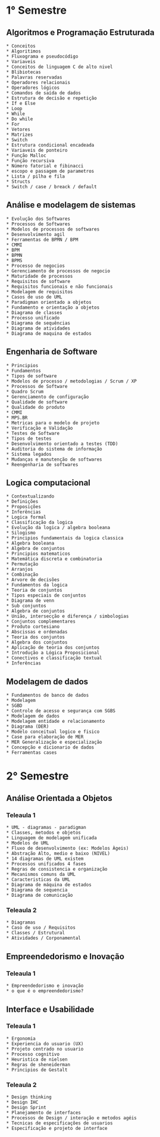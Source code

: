 # 1° Semestre

## Algoritmos e Programação Estruturada

    * Conceitos
    * Algoritimos
    * Fluxograma e pseudocódigo
    * Variaveis
    * Conceitos de linguagem C de alto nivel
    * Blibiotecas
    * Palavras reservadas
    * Operadores relacionais
    * Operadores lógicos
    * Comandos de saída de dados
    * Estrutura de decisão e repetição
    * If e Else
    * Loop
    * While
    * Do while
    * For
    * Vetores
    * Matrizes
    * Switch
    * Estrutura condicional encadeada
    * Variaveis de ponteiro
    * Função Malloc
    * Função recursiva
    * Número fatorial e fibinacci
    * escopo e passagem de parametros
    * Lista / pilha e fila
    * Structs
    * Switch / case / breack / default

## Análise e modelagem de sistemas

    * Evolução dos Softwares
    * Processos de Softwares
    * Modelos de processos de softwares
    * Desenvolvimento agil
    * Ferramentas de BPMN / BPM
    * CMMI
    * BPM
    * BPMN
    * BPMS
    * Processo de negocios
    * Gerenciamento de processos de negocio
    * Maturidade de processos
    * Requisitos de software
    * Requisitos funcionais e não funcionais
    * Modelagem de requisitos
    * Casos de uso de UML
    * Paradigman orientado a objetos
    * Fundamento e orientação a objetos
    * Diagrama de classes
    * Processo unificado
    * Diagrama de sequências
    * Diagrama de atividades
    * Diagrama de maquina de estados

## Engenharia de Software

    * Principios
    * Fundamentos
    * Tipos de software
    * Modelos de processo / metodologias / Scrum / XP
    * Processos de Software
    * Quadro Scrum
    * Gerenciamento de configuração
    * Qualidade de software
    * Qualidade do produto
    * CMMI
    * MPS.BR
    * Metricas para o modelo de projeto
    * Verificação e Validação
    * Testes de Software
    * Tipos de testes
    * Desenvolvimento orientado a testes (TDD)
    * Auditoria do sistema de informação
    * Sistema legados
    * Mudanças e manutenção de softwares
    * Reengenharia de softwares

## Logica computacional

    * Contextualizando
    * Definições
    * Proposições
    * Inferências
    * Logica formal
    * Classificação da logica
    * Evolução da logica / algebra booleana
    * Silogismo
    * Principios fundamentais da logica classica
    * Algebra booleana
    * Algebra de conjuntos
    * Principios matematicos
    * Matemática discreta e combinatoria
    * Permutação
    * Arranjos
    * Combinação
    * Arvore de decisões
    * Fundamentos da logica
    * Teoria de conjuntos
    * Tipos especiais de conjuntos
    * Diagrama de venn
    * Sub conjuntos
    * Algebra de conjuntos
    * União, intersecção e diferença / simbologias
    * Conjuntos complementares
    * Produto cortesiano
    * Abscissas e ordenadas
    * Teoria dos conjuntos
    * Algebra dos conjuntos
    * Aplicação de teoria dos conjuntos
    * Introdução a Lógica Proposicional
    * Conectivos e classificação textual
    * Inferências

## Modelagem de dados

    * Fundamentos de banco de dados
    * Modelagem
    * SGBD
    * Controle de acesso e segurança com SGBS
    * Modelagem de dados
    * Modelagem entidade e relacionamento
    * Diagrama (DER)
    * Modelo conceitual logico e fisico
    * Case para elaboração de MER
    * MER Generalização e especialização
    * Concepção e dicionario de dados
    * Ferramentas cases

# 2° Semestre

## Análise Orientada a Objetos

### Teleaula 1

    * UML - diagramas - paradigman
    * Classes, metodos e objetos
    * Linguagem de modelagem unificada
    * Modelos de UML
    * Fluxo de desenvolvimento (ex: Modelos Àgeis)
    * Abstração Alto, medio e baixo (NIVEL)
    * 14 diagramas de UML existem
    * Processos unificados 4 fases
    * Regras de consistencia e organização
    * Mecanismos comuns da UML
    * Caracteristicas da UML
    * Diagrama de máquina de estados
    * Diagrama de sequencia
    * Diagrama de comunicação

### Teleaula 2

    * Diagramas
    * Caso de uso / Requisitos
    * Classes / Estrutural
    * Atividades / Corponamental 

## Empreendedorismo e Inovação

### Teleaula 1

    * Empreendedorismo e inovação
    * o que é o empreendedorismo?

## Interface e Usabilidade

### Teleaula 1

    * Ergonomia
    * Experiencia do usuario (UX)
    * Projeto centrado no usuario
    * Processo cognitivo
    * Heuristica de nielsen
    * Regras de sheneiderman
    * Principios de Gestalt

### Teleaula 2

    * Design thinking
    * Design IHC
    * Design Sprint
    * Planejamento de interfaces
    * Processos de Design / interação e metodos agéis
    * Tecnicas de especificações de usuarios
    * Especificação e projeto de interface